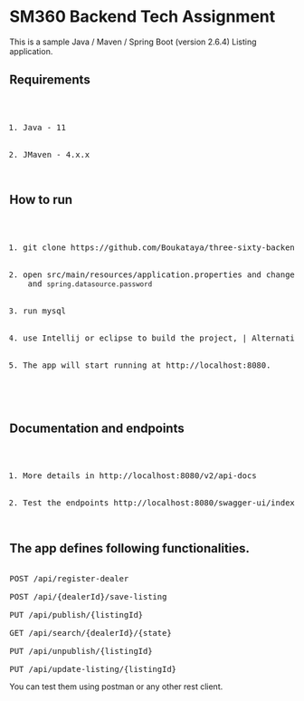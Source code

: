 <h1>SM360 Backend Tech Assignment</h1>

This is a sample Java / Maven / Spring Boot (version 2.6.4) Listing application.

<h2>Requirements</h2>
<pre><ol>
  <li>Java - 11</li>
   <li>JMaven - 4.x.x</li>
</ol></pre>

<h2>How to run</h2>
<pre><ol>
  <li>git clone https://github.com/Boukataya/three-sixty-backend-assessment.git</li>
  <li>open src/main/resources/application.properties and change <code>spring.datasource.username</code> and <code>spring.datasource.password</code></li>
  <li>run mysql</li>
  <li>use Intellij or eclipse to build the project, | Alternatively, you can run the app without packaging it using mvn spring-boot:run</li>
  <li>The app will start running at http://localhost:8080.</li>
</ol>

</pre>

<h2>Documentation and endpoints</h2>

<pre><ol>
  <li>More details in http://localhost:8080/v2/api-docs</li>
  <li>Test the endpoints http://localhost:8080/swagger-ui/index.html</li>
</ol></pre>

<h2>The app defines following functionalities.</h2>

<pre>

POST /api/register-dealer

POST /api/{dealerId}/save-listing

PUT /api/publish/{listingId}

GET /api/search/{dealerId}/{state}

PUT /api/unpublish/{listingId}

PUT /api/update-listing/{listingId}
</pre>

You can test them using postman or any other rest client.





